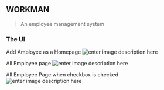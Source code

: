 ## WORKMAN

> An employee management system

### The UI

Add Amployee as a Homepage ![enter image description here](https://res.cloudinary.com/dlfozpwa2/image/upload/v1629490587/workman/WORKMAN___Employ_avlgi9.png)

All Employee page
![enter image description here](https://res.cloudinary.com/dlfozpwa2/image/upload/v1629490587/workman/WORKMAN___Employ_1_gwcnnv.png)

All Employee Page when checkbox is checked
![enter image description here](https://res.cloudinary.com/dlfozpwa2/image/upload/v1629490587/workman/WORKMAN___Employ_2_aiwlpa.png)
